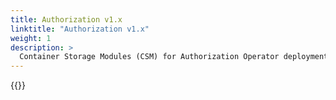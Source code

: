 ```yaml
---
title: Authorization v1.x
linktitle: "Authorization v1.x"
weight: 1
description: >
  Container Storage Modules (CSM) for Authorization Operator deployment
---  
```


{{<include file="content/v1/getting-started/installation/helm/modules/authorizationv1-x.md">}}

